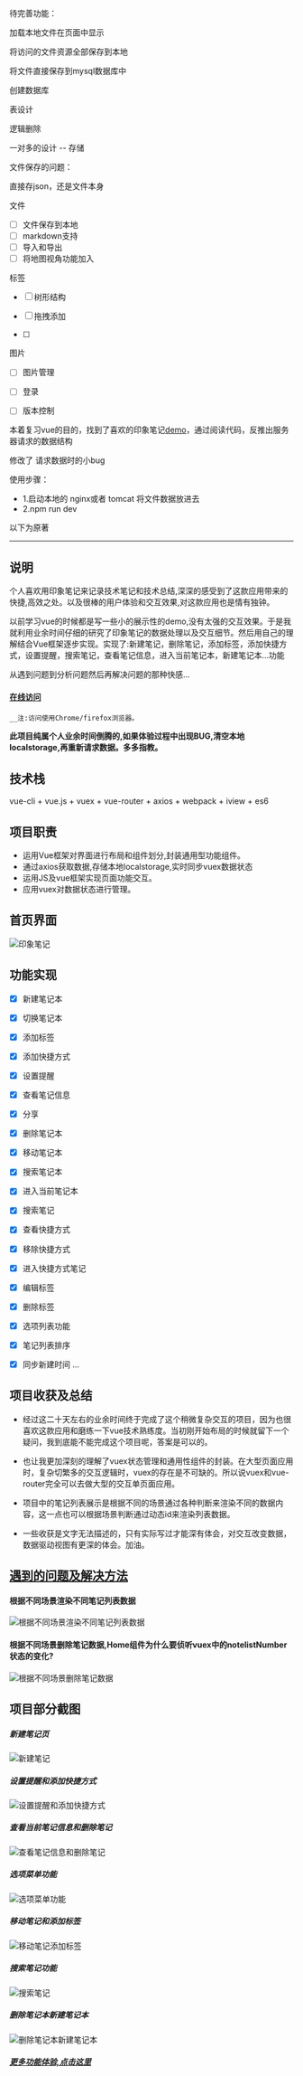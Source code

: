 

待完善功能：



加载本地文件在页面中显示

将访问的文件资源全部保存到本地



将文件直接保存到mysql数据库中

创建数据库

表设计

逻辑删除

一对多的设计  -- 存储











文件保存的问题：

直接存json，还是文件本身



文件

- [ ] 文件保存到本地
- [ ] markdown支持
- [ ] 导入和导出
- [ ] 将地图视角功能加入

标签

- [ ] 树形结构
- [ ] 拖拽添加

- [ ] 

图片

- [ ] 图片管理
- [ ] 登录
- [ ] 版本控制





本着复习vue的目的，找到了喜欢的印象笔记[demo](https://github.com/openexw/vue-Impression--notes)，通过阅读代码，反推出服务器请求的数据结构

修改了 请求数据时的小bug

使用步骤：

- 1.启动本地的 nginx或者 tomcat 将文件数据放进去
- 2.npm run dev





以下为原著 

----------------------------------------------------------------------------------------------------------------------------

## 说明

个人喜欢用印象笔记来记录技术笔记和技术总结,深深的感受到了这款应用带来的快捷,高效之处。以及很棒的用户体验和交互效果,对这款应用也是情有独钟。

以前学习vue的时候都是写一些小的展示性的demo,没有太强的交互效果。于是我就利用业余时间仔细的研究了印象笔记的数据处理以及交互细节。然后用自己的理解结合Vue框架逐步实现。实现了:新建笔记，删除笔记，添加标签，添加快捷方式，设置提醒，搜索笔记，查看笔记信息，进入当前笔记本，新建笔记本...功能

从遇到问题到分析问题然后再解决问题的那种快感...


#### [在线访问](http://evernote.wykiss.cn)

```__注:访问使用Chrome/firefox浏览器。```


**此项目纯属个人业余时间倒腾的,如果体验过程中出现BUG,清空本地localstorage,再重新请求数据。多多指教。**



## 技术栈

vue-cli + vue.js + vuex + vue-router + axios + webpack + iview + es6


## 项目职责

- 运用Vue框架对界面进行布局和组件划分,封装通用型功能组件。
- 通过axios获取数据,存储本地localstorage,实时同步vuex数据状态
- 运用JS及vue框架实现页面功能交互。
- 应用vuex对数据状态进行管理。


## 首页界面

![印象笔记](image/home.png)


## 功能实现
- [x] 新建笔记本
- [x] 切换笔记本
- [x] 添加标签
- [x] 添加快捷方式
- [x] 设置提醒
- [x] 查看笔记信息
- [x] 分享
- [x] 删除笔记本
- [x] 移动笔记本
- [x] 搜索笔记本
- [x] 进入当前笔记本
- [x] 搜索笔记
- [x] 查看快捷方式
- [x] 移除快捷方式
- [x] 进入快捷方式笔记
- [x] 编辑标签
- [x] 删除标签
- [x] 选项列表功能
- [x] 笔记列表排序
- [x] 同步新建时间
...


## 项目收获及总结
  - 经过这二十天左右的业余时间终于完成了这个稍微复杂交互的项目，因为也很喜欢这款应用和磨练一下vue技术熟练度。当初刚开始布局的时候就留下一个疑问，我到底能不能完成这个项目呢，答案是可以的。

  - 也让我更加深刻的理解了vuex状态管理和通用性组件的封装。在大型页面应用时，复杂切繁多的交互逻辑时，vuex的存在是不可缺的。所以说vuex和vue-router完全可以去做大型的交互单页面应用。

  - 项目中的笔记列表展示是根据不同的场景通过各种判断来渲染不同的数据内容，这一点也可以根据场景判断通过动态id来渲染列表数据。

  - 一些收获是文字无法描述的，只有实际写过才能深有体会，对交互改变数据，数据驱动视图有更深的体会。加油。


## [遇到的问题及解决方法](https://github.com/qiqingfu/vue-Impression--notes/issues)


#### 根据不同场景渲染不同笔记列表数据
![根据不同场景渲染不同笔记列表数据](image/根据场景渲染不同笔记列表数据.png)


#### 根据不同场景删除笔记数据,Home组件为什么要侦听vuex中的notelistNumber状态的变化?
![根据不同场景删除笔记数据](image/删除笔记.png)


## 项目部分截图

##### 新建笔记页
![新建笔记](image/1_新建笔记.gif)

##### 设置提醒和添加快捷方式
![设置提醒和添加快捷方式](image/2_设置提醒和添加快捷方式.gif)

##### 查看当前笔记信息和删除笔记
![查看笔记信息和删除笔记](image/3_查看笔记信息和删除笔记.gif)

##### 选项菜单功能
![选项菜单功能](image/4_实时同步title和textarea的修改和选项列表的功能.gif)

##### 移动笔记和添加标签
![移动笔记添加标签](image/5_移动笔记和进入笔记本以及添加标签删除标签.gif)

##### 搜索笔记功能
![搜索笔记](image/6_搜索笔记快捷方式组件功能.gif)

##### 删除笔记本新建笔记本
![删除笔记本新建笔记本](image/7_删除笔记本新建笔记本.gif)



##### [更多功能体验,点击这里](http://evernote.wykiss.cn)























